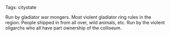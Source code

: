 Tags: citystate

Run by gladiator war mongers. Most violent gladiator ring rules in the region. People shipped in from all over, wild animals, etc. Run by the violent oligarchs who all have part ownership of the colliseum.